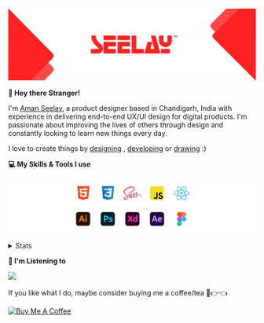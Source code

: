 [![banner](./images/seelay.svg)](https://www.seelay.in)

**👋 Hey there Stranger!**

I'm [Aman Seelay](https://www.seelay.in), a product designer based in Chandigarh, India with experience in delivering end-to-end UX/UI design for digital products. I'm passionate about improving the lives of others through design and constantly looking to learn new things every day.

I love to create things by [designing](https://www.seelay.in/#work) , [developing](https://www.seelay.in/#projects) or [drawing](https://art.seelay.in) :)

**💻 My Skills & Tools I use**

[![banner](./images/skills&tools.svg)](https://www.seelay.in/about)

<details>
  <summary>Stats</summary>

---

<!--START_SECTION:waka-->
![Profile Views](http://img.shields.io/badge/Profile%20Views-0-blue)

**🐱 My GitHub Data** 

> 🏆 459 Contributions in the Year 2022
 > 
> 📦 670.7 kB Used in GitHub's Storage 
 > 
> 💼 Opted to Hire
 > 
> 📜 1 Public Repository 
 > 
> 🔑 38 Private Repositories  
 > 
**I'm a Night 🦉** 

```text
🌞 Morning    139 commits    ████░░░░░░░░░░░░░░░░░░░░░   18.46% 
🌆 Daytime    99 commits     ███░░░░░░░░░░░░░░░░░░░░░░   13.15% 
🌃 Evening    188 commits    ██████░░░░░░░░░░░░░░░░░░░   24.97% 
🌙 Night      327 commits    ██████████░░░░░░░░░░░░░░░   43.43%

```
📅 **I'm Most Productive on Sunday** 

```text
Monday       147 commits    █████░░░░░░░░░░░░░░░░░░░░   19.52% 
Tuesday      116 commits    ███░░░░░░░░░░░░░░░░░░░░░░   15.41% 
Wednesday    85 commits     ██░░░░░░░░░░░░░░░░░░░░░░░   11.29% 
Thursday     90 commits     ███░░░░░░░░░░░░░░░░░░░░░░   11.95% 
Friday       64 commits     ██░░░░░░░░░░░░░░░░░░░░░░░   8.5% 
Saturday     95 commits     ███░░░░░░░░░░░░░░░░░░░░░░   12.62% 
Sunday       156 commits    █████░░░░░░░░░░░░░░░░░░░░   20.72%

```


📊 **This Week I Spent My Time On** 

```text
⌚︎ Time Zone: Asia/Kolkata

💬 Programming Languages: 
Other                    22 mins             ████████████████████░░░░░   81.68% 
JavaScript               5 mins              ████░░░░░░░░░░░░░░░░░░░░░   18.26% 
JSON                     0 secs              ░░░░░░░░░░░░░░░░░░░░░░░░░   0.06%

🔥 Editors: 
Browser                  22 mins             ████████████████████░░░░░   81.68% 
VS Code                  5 mins              ████░░░░░░░░░░░░░░░░░░░░░   18.32%

💻 Operating System: 
Windows                  27 mins             █████████████████████████   100.0%

```

**I Mostly Code in JavaScript** 

```text
JavaScript               28 repos            █████████████████░░░░░░░░   70.0% 
TypeScript               12 repos            ███████░░░░░░░░░░░░░░░░░░   30.0%

```



 Last Updated on 31/12/2022 06:39:42 UTC
<!--END_SECTION:waka-->

---

 </details>

**🎵 I'm Listening to**

<object data="https://now-play.vercel.app/api/generate?uid=7a17a86e-d6b7-43b5-8d9c-1d6dae42a779" >

  <img src="https://now-play.vercel.app/api/generate?uid=7a17a86e-d6b7-43b5-8d9c-1d6dae42a779" />

</object>

If you like what I do, maybe consider buying me a coffee/tea 🥺👉👈

<a href="https://www.buymeacoffee.com/seelay" target="_blank"><img src="https://cdn.buymeacoffee.com/buttons/v2/default-red.png" alt="Buy Me A Coffee" width="150" ></a>
